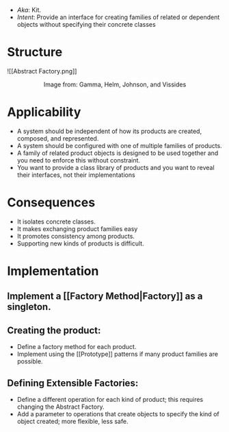 * *Aka*: Kit.
* *Intent*: Provide an interface for creating families of related or dependent objects without specifying their concrete classes
# Structure
![[Abstract Factory.png]]
<center> Image from: Gamma, Helm, Johnson, and Vissides </center>

# Applicability
* A system should be independent of how its products are created, composed, and represented.
* A system should be configured with one of multiple families of products.
* A family of related product objects is designed to be used together and you need to enforce this without constraint.
* You want to provide a class library of products and you want to reveal their interfaces, not their implementations

# Consequences
* It isolates concrete classes.
* It makes exchanging product families easy
* It promotes consistency among products.
* Supporting new kinds of products is difficult.

# Implementation
## Implement a [[Factory Method|Factory]] as a singleton.

## Creating the product:
* Define a factory method for each product.
* Implement using the [[Prototype]] patterns if many product families are possible.

## Defining Extensible Factories:
* Define a different operation for each kind of product; this requires changing the Abstract Factory.
* Add a parameter to operations that create objects to specify the kind of object created; more flexible, less safe.